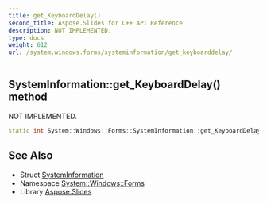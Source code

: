 ```yaml
---
title: get_KeyboardDelay()
second_title: Aspose.Slides for C++ API Reference
description: NOT IMPLEMENTED.
type: docs
weight: 612
url: /system.windows.forms/systeminformation/get_keyboarddelay/
---
```

## SystemInformation::get_KeyboardDelay() method


NOT IMPLEMENTED.

```cpp
static int System::Windows::Forms::SystemInformation::get_KeyboardDelay()
```


## See Also

* Struct [SystemInformation](../)
* Namespace [System::Windows::Forms](../../)
* Library [Aspose.Slides](../../../)
